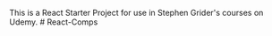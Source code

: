 This is a React Starter Project for use in Stephen Grider's courses on Udemy.
#   R e a c t - C o m p s  
 